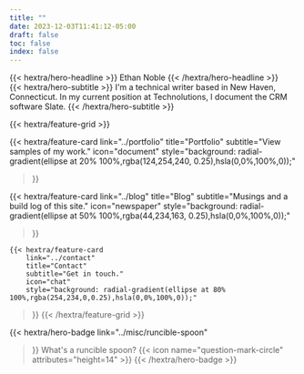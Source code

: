 ```yaml
---
title: ""
date: 2023-12-03T11:41:12-05:00
draft: false
toc: false
index: false
---
```

<div class="mt-6 mb-6">
{{< hextra/hero-headline >}}
  Ethan Noble
{{< /hextra/hero-headline >}}
</div>
<div class="mb-12">
{{< hextra/hero-subtitle >}}
  I'm a technical writer based in New Haven, Connecticut. In my current position at Technolutions, I document the CRM software Slate. 
{{< /hextra/hero-subtitle >}}
</div>
<div class="mt-6"></div>

{{< hextra/feature-grid >}}


  {{< hextra/feature-card
      link="../portfolio" 
      title="Portfolio" 
      subtitle="View samples of my work." 
      icon="document"
    style="background: radial-gradient(ellipse at 20% 100%,rgba(124,254,240, 0.25),hsla(0,0%,100%,0));" 
>}}


  {{< hextra/feature-card
        link="../blog" 
        title="Blog"
        subtitle="Musings and a build log of this site."
        icon="newspaper"
        style="background: radial-gradient(ellipse at 50% 100%,rgba(44,234,163, 0.25),hsla(0,0%,100%,0));" 
>}}

    {{< hextra/feature-card
        link="../contact"
        title="Contact"
        subtitle="Get in touch."
        icon="chat"
        style="background: radial-gradient(ellipse at 80% 100%,rgba(254,234,0,0.25),hsla(0,0%,100%,0));" 
>}}
{{< /hextra/feature-grid >}}


<div class="mt-6"></div>


{{< hextra/hero-badge 
      link="../misc/runcible-spoon"
>}}
What's a runcible spoon?  {{< icon name="question-mark-circle" attributes="height=14" >}} 
{{< /hextra/hero-badge >}} 